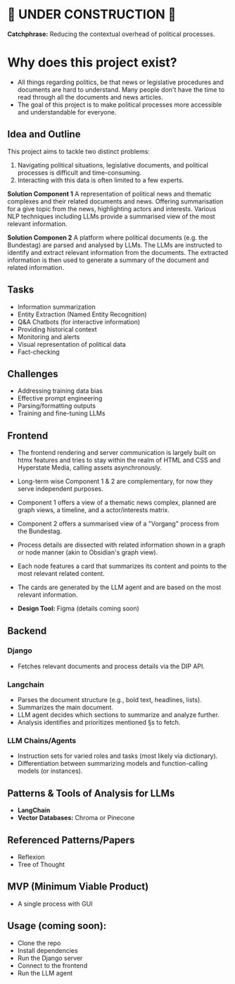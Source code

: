# 🚧 UNDER CONSTRUCTION 🚧

**Catchphrase:** Reducing the contextual overhead of political processes.

# Why does this project exist?
- All things regarding politics, be that news or legislative procedures and documents are hard to understand. Many people don't have the time to read through all the documents and news articles.
- The goal of this project is to make political processes more accessible and understandable for everyone.

## Idea and Outline
This project aims to tackle two distinct problems:

1. Navigating political situations, legislative documents, and political processes is difficult and time-consuming.
2. Interacting with this data is often limited to a few experts.

**Solution Component 1**
A representation of political news and thematic complexes and their related documents and news. Offering summarisation for a give topic from the news, highlighting actors and interests.
Various NLP techniques including LLMs provide a summarised view of the most relevant information.

**Solution Componen 2**
A platform where political documents (e.g. the Bundestag) are parsed and analysed by LLMs. The LLMs are instructed to identify and extract relevant information from the documents. The extracted information is then used to generate a summary of the document and related information.


## Tasks
- Information summarization
- Entity Extraction (Named Entity Recognition)
- Q&A Chatbots (for interactive information)
- Providing historical context 
- Monitoring and alerts
- Visual representation of political data
- Fact-checking

## Challenges
- Addressing training data bias
- Effective prompt engineering
- Parsing/formatting outputs
- Training and fine-tuning LLMs


## Frontend
- The frontend rendering and server communication is largely built on htmx features and tries to stay within the realm of HTML and CSS and Hyperstate Media, calling assets asynchronously.
- Long-term wise Component 1 & 2 are complementary, for now they serve independent purposes.
- Component 1 offers a view of a thematic news complex, planned are graph views, a timeline, and a actor/interests matrix.
- Component 2 offers a summarised view of a "Vorgang" process from the Bundestag.
- Process details are dissected with related information shown in a graph or node manner (akin to Obsidian's graph view).
- Each node features a card that summarizes its content and points to the most relevant related content.
- The cards are generated by the LLM agent and are based on the most relevant information.

- **Design Tool:** 
Figma (details coming soon)

## Backend

### Django
- Fetches relevant documents and process details via the DIP API.

### Langchain
- Parses the document structure (e.g., bold text, headlines, lists).
- Summarizes the main document.
- LLM agent decides which sections to summarize and analyze further.
- Analysis identifies and prioritizes mentioned §s to fetch.

### LLM Chains/Agents
- Instruction sets for varied roles and tasks (most likely via dictionary).
- Differentiation between summarizing models and function-calling models (or instances).

## Patterns & Tools of Analysis for LLMs
- **LangChain**
- **Vector Databases:** Chroma or Pinecone

## Referenced Patterns/Papers
- Reflexion
- Tree of Thought

## MVP (Minimum Viable Product)
- A single process with GUI


## Usage (coming soon):
- Clone the repo
- Install dependencies
- Run the Django server
- Connect to the frontend
- Run the LLM agent